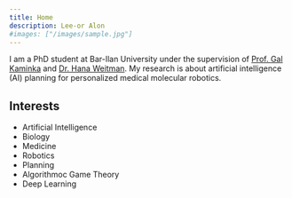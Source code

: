 ```yaml
---
title: Home
description: Lee-or Alon
#images: ["/images/sample.jpg"]
---
```

<!--# Lee-or Alon-->
I am a PhD student at Bar-Ilan University under the supervision of [Prof. Gal Kaminka](https://u.cs.biu.ac.il/~kaminkg/ "Prof. Gal Kaminka") and [Dr. Hana Weitman](https://physics.biu.ac.il/en/node/1384 "Dr. Hana Weitman").
My research is about artificial intelligence (AI) planning for personalized medical molecular robotics.

<!--Additionally, I am a teaching assistant -->

## Interests
- Artificial Intelligence
- Biology
- Medicine
- Robotics
- Planning
- Algorithmoc Game Theory
- Deep Learning 

<!--[Get to know me better](/about "Get to know me better")-->
